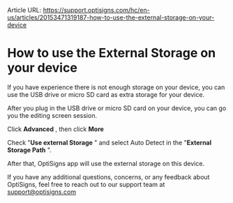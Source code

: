 Article URL: https://support.optisigns.com/hc/en-us/articles/20153471319187-how-to-use-the-external-storage-on-your-device

# How to use the External Storage on your device

If you have experience there is not enough storage on your device, you can use
the USB drive or micro SD card as extra storage for your device.

After you plug in the USB drive or micro SD card on your device, you can go
you the editing screen session.

Click **Advanced** , then click **More**  

Check "**Use external Storage** " and select Auto Detect in the "**External
Storage Path** ".

After that, OptiSigns app will use the external storage on this device.

If you have any additional questions, concerns, or any feedback about
OptiSigns, feel free to reach out to our support team at
[support@optisigns.com](mailto:support@optisigns.com)

